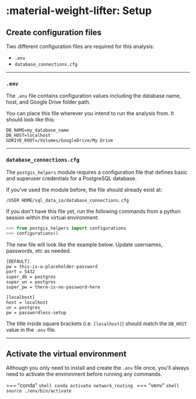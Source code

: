 # :material-weight-lifter: Setup

## Create configuration files

Two different configuration files are required for this analysis:

- `.env`
- `database_connections.cfg`

---

### `.env`

The `.env` file contains configuration values including the database name, host, and Google Drive folder path.

You can place this file wherever you intend to run the analysis from. It should look like this:

```
DB_NAME=my_database_name
DB_HOST=localhost
GDRIVE_ROOT=/Volumes/GoogleDrive/My Drive
```

---

### `database_connections.cfg`

The `postgis_helpers` module requires a configuration file that defines basic and superuser credentials for a PostgreSQL database.

If you've used the module before, the file should already exist at:

`/USER HOME/sql_data_io/database_connections.cfg`

If you don't have this file yet, run the following commands from a python session within the virtual environment:

```Python
>>> from postgis_helpers import configurations
>>> configurations()
```

The new file will look like the example below. Update usernames, passwords, etc as needed.

```
[DEFAULT]
pw = this-is-a-placeholder-password
port = 5432
super_db = postgres
super_un = postgres
super_pw = there-is-no-password-here

[localhost]
host = localhost
un = postgres
pw = passwordless-setup
```

The title inside square brackets (i.e. `[localhost]`) should match the `DB_HOST` value in the `.env` file.

---

## Activate the virtual environment

Although you only need to install and create the `.env` file once, you'll always need to activate the environment before running any commands.

<!-- prettier-ignore -->
=== "conda"
    ```shell
    conda activate network_routing
    ```
=== "venv"
    ```shell
    source ./env/bin/activate
    ```

